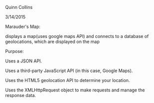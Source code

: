 Quinn Collins

3/14/2015

Marauder's Map:

displays a map(uses google maps API) and connects to a database of geolocations, which are displayed on the map

Purpose:

Uses a JSON API.

Uses a third-party JavaScript API (in this case, Google Maps).

Uses the HTML5 geolocation API to determine your location.

Uses the XMLHttpRequest object to make requests and manage the response data.
